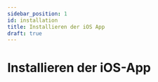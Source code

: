 ```yaml
---
sidebar_position: 1
id: installation
title: Installieren der iOS App
draft: true
---
```


# Installieren der iOS-App